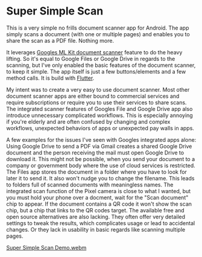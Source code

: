 # Super Simple Scan

This is a very simple no frills document scanner app for Android. The app simply scans a document (with one or multiple pages) and enables you to share the scan as a PDF file. Nothing more.

It leverages [Googles ML Kit document scanner](https://developers.google.com/ml-kit/vision/doc-scanner) feature to do the heavy lifting. So it's equal to Google Files or Google Drive in regards to the scanning, but I've only enabled the basic features of the document scanner, to keep it simple. The app itself is just a few buttons/elements and a few method calls. It is build with [Flutter](https://flutter.dev/). 

My intent was to create a very easy to use document scanner. Most other document scanner apps are either bound to commercial services and require subscriptions or require you to use their services to share scans. The integrated scanner features of Googles File and Google Drive app also introduce unnecessary complicated workflows. This is especially annoying if you're elderly and are often confused by changing and complex workflows, unexpected behaviors of apps or unexpected pay walls in apps.

A few examples for the issues I've seen with Googles integrated apps alone: Using Google Drive to send a PDF via Gmail creates a shared Google Drive document and the person receiving the mail must open Google Drive to download it. This might not be possible, when you send your document to a company or government body where the use of cloud services is restricted. 
The Files app stores the document in a folder where you have to look for later it to send it. It also won't nudge you to change the filename. This leads to folders full of scanned documents with meaningless names.
The integrated scan function of the Pixel camera is close to what I wanted, but you must hold your phone over a docment, wait for the "Scan document" chip to appear. If the document contains a QR code it won't show the scan chip, but a chip that links to the QR codes target. 
The available free and open source alternatives are also lacking. They often offer very detailed settings to tweak the results, which complicates usage or lead to accidental changes. Or they lack in usability in basic regards like scanning multiple pages.

[Super Simple Scan Demo.webm](https://github.com/user-attachments/assets/ae9a1b4f-d88e-433a-85af-dee75c332ebd)
